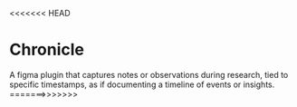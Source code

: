 <<<<<<< HEAD
# Chronicle
A figma plugin that captures notes or observations during research, tied to specific timestamps, as if documenting a timeline of events or insights. 
=======>>>>>>>
